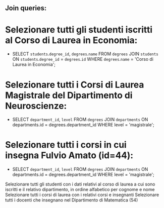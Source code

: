 ## Join queries:

# Selezionare tutti gli studenti iscritti al Corso di Laurea in Economia:

- SELECT `students`.`degree_id`, `degrees`.`name` FROM `degrees` JOIN `students` ON `students`.`degree_id` = `degrees`.`id` WHERE `degrees`.`name` = 'Corso di Laurea in Economia';

# Selezionare tutti i Corsi di Laurea Magistrale del Dipartimento di Neuroscienze:

- SELECT `department_id`, `level` FROM `degrees` JOIN `departments` ON departments.id = degrees.department_id WHERE level = 'magistrale';

# Selezionare tutti i corsi in cui insegna Fulvio Amato (id=44):

- SELECT `department_id`, `level` FROM `degrees` JOIN `departments` ON departments.id = degrees.department_id WHERE level = 'magistrale';



Selezionare tutti gli studenti con i dati relativi al corso di laurea a cui sono iscritti e il relativo dipartimento, in ordine alfabetico per cognome e nome
Selezionare tutti i corsi di laurea con i relativi corsi e insegnanti
Selezionare tutti i docenti che insegnano nel Dipartimento di Matematica (54)
